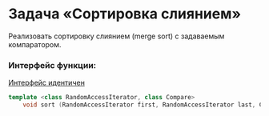 # Задача «Сортировка слиянием»

Реализовать сортировку слиянием (merge sort) с задаваемым компаратором.

### Интерфейс функции:

<a href="http://www.cplusplus.com/reference/algorithm/sort/">Интерфейс идентичен</a>

```cpp
template <class RandomAccessIterator, class Compare>
    void sort (RandomAccessIterator first, RandomAccessIterator last, Compare comp);
```
